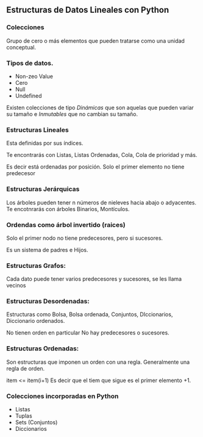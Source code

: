 ## Estructuras de Datos Lineales con Python

### Colecciones
Grupo de cero o más elementos que pueden tratarse como una unidad conceptual.

### Tipos de datos.

- Non-zeo Value
- Cero
- Null
- Undefined

Existen colecciones de tipo *Dinámicas* que son aquelas que pueden variar su tamaño e *Inmutables* que no cambian su tamaño.

### Estructuras Lineales
Esta definidas por sus índices. 

Te encontrarás con Listas, Listas Ordenadas, Cola, Cola de prioridad y más.

Es decir está ordenadas por posición.
Solo el primer elemento no tiene predecesor

### Estructuras Jerárquicas
Los árboles pueden tener n números de nieleves hacia abajo o adyacentes. Te encotnrarás con árboles Binarios, Montículos.

### Ordendas como árbol invertido (raices)
Solo el primer nodo no tiene predecesores, pero si sucesores.

Es un sistema de padres e Hijos.

### Estructuras Grafos:
Cada dato puede tener varios predecesores y sucesores, se les llama vecinos

### Estructuras Desordenadas:
Estructuras como Bolsa, Bolsa ordenada, Conjuntos, DIccionarios, Diccionario ordenados.

No tienen orden en particular
No hay predecesores o sucesores.

### Estructuras Ordenadas:
Son estructuras que imponen un orden con una regla. Generalmente una regla de orden.

item <= item(i+1) Es decir que el tiem que sigue es el primer elemento +1.

### Colecciones incorporadas en Python
- Listas
- Tuplas
- Sets (Conjuntos)
- Diccionarios

